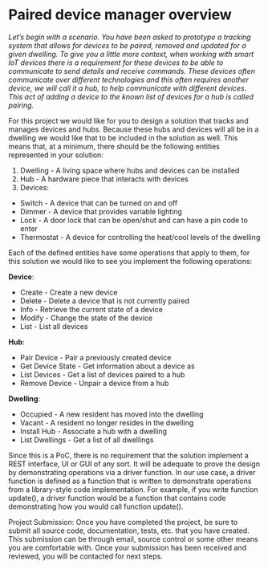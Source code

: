 # Paired device manager overview

*Letʼs begin with a scenario. You have been asked to prototype a tracking system that allows for devices to be paired, removed and updated for a given dwelling. To give you a little more context, when working with smart IoT devices there is a requirement for these devices to be able to communicate to send details and receive commands.
These devices often communicate over different technologies and this often requires another device, we will call it a hub, to help communicate with different devices. This act of adding a device to the known list of devices for a hub is called pairing.*

For this project we would like for you to design a solution that tracks and manages devices and hubs. Because these hubs and devices will all be in a dwelling we would like that to be included in the solution as well. This means that, at a minimum, there should be the following entities represented in your solution:
1. Dwelling - A living space where hubs and devices can be installed
2. Hub - A hardware piece that interacts with devices
3. Devices:
  - Switch - A device that can be turned on and off
  - Dimmer - A device that provides variable lighting
  - Lock - A door lock that can be open/shut and can have a pin code to enter
  - Thermostat - A device for controlling the heat/cool levels of the dwelling

Each of the defined entities have some operations that apply to them, for this solution we would like to see you implement the following operations:

**Device**:
- Create - Create a new device
- Delete - Delete a device that is not currently paired
- Info - Retrieve the current state of a device
- Modify - Change the state of the device
- List - List all devices

**Hub**:
- Pair Device - Pair a previously created device
- Get Device State - Get information about a device as
- List Devices - Get a list of devices paired to a hub
- Remove Device - Unpair a device from a hub

**Dwelling**:
- Occupied - A new resident has moved into the dwelling
- Vacant - A resident no longer resides in the dwelling
- Install Hub - Associate a hub with a dwelling
- List Dwellings - Get a list of all dwellings

Since this is a PoC, there is no requirement that the solution implement a REST interface, UI or GUI of any sort. It will be adequate to prove the design by demonstrating operations via a driver function. In our use case, a driver function is defined as a function that is written to demonstrate operations from a library-style code implementation. For example, if you write function update(), a driver function would be a function that contains code demonstrating how you would call function update().

Project Submission:
Once you have completed the project, be sure to submit all source code, documentation, tests, etc. that you have created. This submission can be through email, source control or some other means you are comfortable with. Once your submission has been received and reviewed, you will be contacted for next steps.